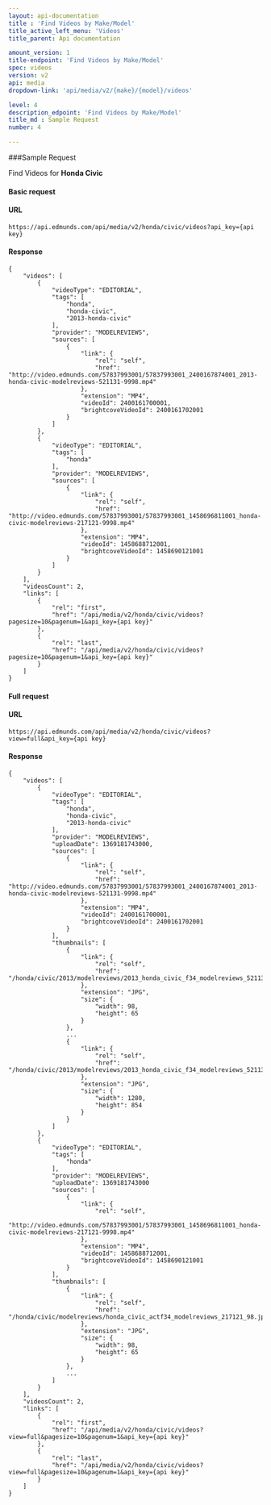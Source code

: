 ```yaml
---
layout: api-documentation
title : 'Find Videos by Make/Model'
title_active_left_menu: 'Videos'
title_parent: Api documentation

amount_version: 1
title-endpoint: 'Find Videos by Make/Model'
spec: videos
version: v2
api: media
dropdown-link: 'api/media/v2/{make}/{model}/videos'

level: 4
description_edpoint: 'Find Videos by Make/Model'
title_md : Sample Request
number: 4

---
```



###Sample Request

Find Videos for **Honda Civic**

#### Basic request

#### URL

    https://api.edmunds.com/api/media/v2/honda/civic/videos?api_key={api key}

#### Response

    {
        "videos": [
            {
                "videoType": "EDITORIAL",
                "tags": [
                    "honda",
                    "honda-civic",
                    "2013-honda-civic"
                ],
                "provider": "MODELREVIEWS",
                "sources": [
                    {
                        "link": {
                            "rel": "self",
                            "href": "http://video.edmunds.com/57837993001/57837993001_2400167874001_2013-honda-civic-modelreviews-521131-9998.mp4"
                        },
                        "extension": "MP4",
                        "videoId": 2400161700001,
                        "brightcoveVideoId": 2400161702001
                    }
                ]
            },
            {
                "videoType": "EDITORIAL",
                "tags": [
                    "honda"
                ],
                "provider": "MODELREVIEWS",
                "sources": [
                    {
                        "link": {
                            "rel": "self",
                            "href": "http://video.edmunds.com/57837993001/57837993001_1458696811001_honda-civic-modelreviews-217121-9998.mp4"
                        },
                        "extension": "MP4",
                        "videoId": 1458688712001,
                        "brightcoveVideoId": 1458690121001
                    }
                ]
            }
        ],
        "videosCount": 2,
        "links": [
            {
                "rel": "first",
                "href": "/api/media/v2/honda/civic/videos?pagesize=10&pagenum=1&api_key={api key}"
            },
            {
                "rel": "last",
                "href": "/api/media/v2/honda/civic/videos?pagesize=10&pagenum=1&api_key={api key}"
            }
        ]
    }


#### Full request

#### URL

    https://api.edmunds.com/api/media/v2/honda/civic/videos?view=full&api_key={api key}

#### Response

    {
        "videos": [
            {
                "videoType": "EDITORIAL",
                "tags": [
                    "honda",
                    "honda-civic",
                    "2013-honda-civic"
                ],
                "provider": "MODELREVIEWS",
                "uploadDate": 1369181743000,
                "sources": [
                    {
                        "link": {
                            "rel": "self",
                            "href": "http://video.edmunds.com/57837993001/57837993001_2400167874001_2013-honda-civic-modelreviews-521131-9998.mp4"
                        },
                        "extension": "MP4",
                        "videoId": 2400161700001,
                        "brightcoveVideoId": 2400161702001
                    }
                ],
                "thumbnails": [
                    {
                        "link": {
                            "rel": "self",
                            "href": "/honda/civic/2013/modelreviews/2013_honda_civic_f34_modelreviews_521131_98.jpg"
                        },
                        "extension": "JPG",
                        "size": {
                            "width": 98,
                            "height": 65
                        }
                    },
                    ...
                    {
                        "link": {
                            "rel": "self",
                            "href": "/honda/civic/2013/modelreviews/2013_honda_civic_f34_modelreviews_521131_1280.jpg"
                        },
                        "extension": "JPG",
                        "size": {
                            "width": 1280,
                            "height": 854
                        }
                    }
                ]
            },
            {
                "videoType": "EDITORIAL",
                "tags": [
                    "honda"
                ],
                "provider": "MODELREVIEWS",
                "uploadDate": 1369181743000
                "sources": [
                    {
                        "link": {
                            "rel": "self",
                            "http://video.edmunds.com/57837993001/57837993001_1458696811001_honda-civic-modelreviews-217121-9998.mp4"
                        },
                        "extension": "MP4",
                        "videoId": 1458688712001,
                        "brightcoveVideoId": 1458690121001
                    }
                ],
                "thumbnails": [
                    {
                        "link": {
                            "rel": "self",
                            "href": "/honda/civic/modelreviews/honda_civic_actf34_modelreviews_217121_98.jpg"
                        },
                        "extension": "JPG",
                        "size": {
                            "width": 98,
                            "height": 65
                        }
                    },
                    ...
                ]
            }
        ],
        "videosCount": 2,
        "links": [
            {
                "rel": "first",
                "href": "/api/media/v2/honda/civic/videos?view=full&pagesize=10&pagenum=1&api_key={api key}"
            },
            {
                "rel": "last",
                "href": "/api/media/v2/honda/civic/videos?view=full&pagesize=10&pagenum=1&api_key={api key}"
            }
        ]
    }
